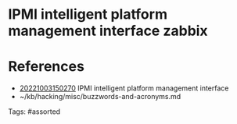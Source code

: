 # IPMI intelligent platform management interface zabbix

# References
- [20221003150270](/zet/20221003150270/README.md) IPMI intelligent platform management interface
- ~/kb/hacking/misc/buzzwords-and-acronyms.md

Tags:
    #assorted
